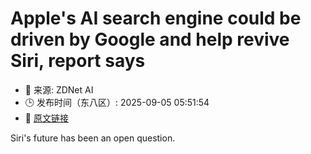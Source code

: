 # Apple's AI search engine could be driven by Google and help revive Siri, report says
- 📅 来源: ZDNet AI
- 🕒 发布时间（东八区）: 2025-09-05 05:51:54
- 🔗 [原文链接](https://www.zdnet.com/article/apples-ai-search-engine-could-be-driven-by-google-and-help-revive-siri-report-says/)

Siri's future has been an open question.